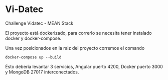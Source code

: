 # Vi-Datec
Challenge Vidatec - MEAN Stack

El proyecto está dockerizado, para correrlo se necesita tener instalado docker y docker-compose.

Una vez posicionados en la raiz del proyecto corremos el comando 

```
docker-compose up --build

```

Ésto debería levantar 3 servicios, Angular puerto 4200, Docker puerto 3000 y MongoDB 27017 interconectados.





 
